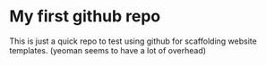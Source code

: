 # My first github repo

This is just a quick repo to test using github for scaffolding website templates.  (yeoman seems to have a lot of overhead)
